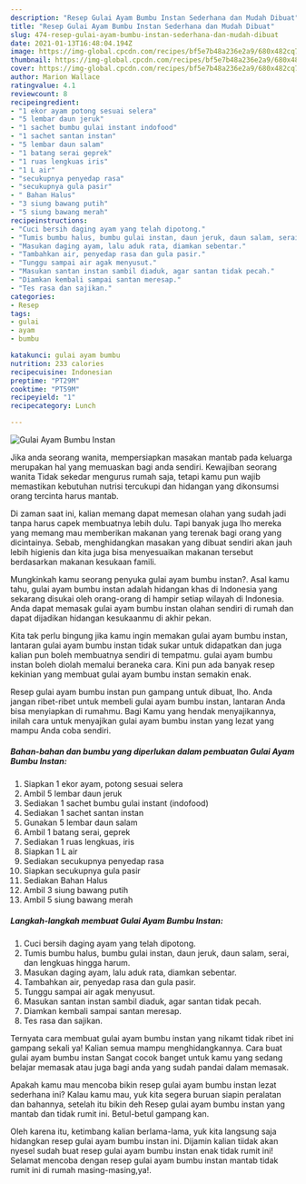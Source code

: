 ```yaml
---
description: "Resep Gulai Ayam Bumbu Instan Sederhana dan Mudah Dibuat"
title: "Resep Gulai Ayam Bumbu Instan Sederhana dan Mudah Dibuat"
slug: 474-resep-gulai-ayam-bumbu-instan-sederhana-dan-mudah-dibuat
date: 2021-01-13T16:48:04.194Z
image: https://img-global.cpcdn.com/recipes/bf5e7b48a236e2a9/680x482cq70/gulai-ayam-bumbu-instan-foto-resep-utama.jpg
thumbnail: https://img-global.cpcdn.com/recipes/bf5e7b48a236e2a9/680x482cq70/gulai-ayam-bumbu-instan-foto-resep-utama.jpg
cover: https://img-global.cpcdn.com/recipes/bf5e7b48a236e2a9/680x482cq70/gulai-ayam-bumbu-instan-foto-resep-utama.jpg
author: Marion Wallace
ratingvalue: 4.1
reviewcount: 8
recipeingredient:
- "1 ekor ayam potong sesuai selera"
- "5 lembar daun jeruk"
- "1 sachet bumbu gulai instant indofood"
- "1 sachet santan instan"
- "5 lembar daun salam"
- "1 batang serai geprek"
- "1 ruas lengkuas iris"
- "1 L air"
- "secukupnya penyedap rasa"
- "secukupnya gula pasir"
- " Bahan Halus"
- "3 siung bawang putih"
- "5 siung bawang merah"
recipeinstructions:
- "Cuci bersih daging ayam yang telah dipotong."
- "Tumis bumbu halus, bumbu gulai instan, daun jeruk, daun salam, serai, dan lengkuas hingga harum."
- "Masukan daging ayam, lalu aduk rata, diamkan sebentar."
- "Tambahkan air, penyedap rasa dan gula pasir."
- "Tunggu sampai air agak menyusut."
- "Masukan santan instan sambil diaduk, agar santan tidak pecah."
- "Diamkan kembali sampai santan meresap."
- "Tes rasa dan sajikan."
categories:
- Resep
tags:
- gulai
- ayam
- bumbu

katakunci: gulai ayam bumbu 
nutrition: 233 calories
recipecuisine: Indonesian
preptime: "PT29M"
cooktime: "PT59M"
recipeyield: "1"
recipecategory: Lunch

---
```



![Gulai Ayam Bumbu Instan](https://img-global.cpcdn.com/recipes/bf5e7b48a236e2a9/680x482cq70/gulai-ayam-bumbu-instan-foto-resep-utama.jpg)

Jika anda seorang wanita, mempersiapkan masakan mantab pada keluarga merupakan hal yang memuaskan bagi anda sendiri. Kewajiban seorang  wanita Tidak sekedar mengurus rumah saja, tetapi kamu pun wajib memastikan kebutuhan nutrisi tercukupi dan hidangan yang dikonsumsi orang tercinta harus mantab.

Di zaman  saat ini, kalian memang dapat memesan olahan yang sudah jadi tanpa harus capek membuatnya lebih dulu. Tapi banyak juga lho mereka yang memang mau memberikan makanan yang terenak bagi orang yang dicintainya. Sebab, menghidangkan masakan yang dibuat sendiri akan jauh lebih higienis dan kita juga bisa menyesuaikan makanan tersebut berdasarkan makanan kesukaan famili. 



Mungkinkah kamu seorang penyuka gulai ayam bumbu instan?. Asal kamu tahu, gulai ayam bumbu instan adalah hidangan khas di Indonesia yang sekarang disukai oleh orang-orang di hampir setiap wilayah di Indonesia. Anda dapat memasak gulai ayam bumbu instan olahan sendiri di rumah dan dapat dijadikan hidangan kesukaanmu di akhir pekan.

Kita tak perlu bingung jika kamu ingin memakan gulai ayam bumbu instan, lantaran gulai ayam bumbu instan tidak sukar untuk didapatkan dan juga kalian pun boleh membuatnya sendiri di tempatmu. gulai ayam bumbu instan boleh diolah memalui beraneka cara. Kini pun ada banyak resep kekinian yang membuat gulai ayam bumbu instan semakin enak.

Resep gulai ayam bumbu instan pun gampang untuk dibuat, lho. Anda jangan ribet-ribet untuk membeli gulai ayam bumbu instan, lantaran Anda bisa menyiapkan di rumahmu. Bagi Kamu yang hendak menyajikannya, inilah cara untuk menyajikan gulai ayam bumbu instan yang lezat yang mampu Anda coba sendiri.

<!--inarticleads1-->

##### Bahan-bahan dan bumbu yang diperlukan dalam pembuatan Gulai Ayam Bumbu Instan:

1. Siapkan 1 ekor ayam, potong sesuai selera
1. Ambil 5 lembar daun jeruk
1. Sediakan 1 sachet bumbu gulai instant (indofood)
1. Sediakan 1 sachet santan instan
1. Gunakan 5 lembar daun salam
1. Ambil 1 batang serai, geprek
1. Sediakan 1 ruas lengkuas, iris
1. Siapkan 1 L air
1. Sediakan secukupnya penyedap rasa
1. Siapkan secukupnya gula pasir
1. Sediakan  Bahan Halus
1. Ambil 3 siung bawang putih
1. Ambil 5 siung bawang merah




<!--inarticleads2-->

##### Langkah-langkah membuat Gulai Ayam Bumbu Instan:

1. Cuci bersih daging ayam yang telah dipotong.
1. Tumis bumbu halus, bumbu gulai instan, daun jeruk, daun salam, serai, dan lengkuas hingga harum.
1. Masukan daging ayam, lalu aduk rata, diamkan sebentar.
1. Tambahkan air, penyedap rasa dan gula pasir.
1. Tunggu sampai air agak menyusut.
1. Masukan santan instan sambil diaduk, agar santan tidak pecah.
1. Diamkan kembali sampai santan meresap.
1. Tes rasa dan sajikan.




Ternyata cara membuat gulai ayam bumbu instan yang nikamt tidak ribet ini gampang sekali ya! Kalian semua mampu menghidangkannya. Cara buat gulai ayam bumbu instan Sangat cocok banget untuk kamu yang sedang belajar memasak atau juga bagi anda yang sudah pandai dalam memasak.

Apakah kamu mau mencoba bikin resep gulai ayam bumbu instan lezat sederhana ini? Kalau kamu mau, yuk kita segera buruan siapin peralatan dan bahannya, setelah itu bikin deh Resep gulai ayam bumbu instan yang mantab dan tidak rumit ini. Betul-betul gampang kan. 

Oleh karena itu, ketimbang kalian berlama-lama, yuk kita langsung saja hidangkan resep gulai ayam bumbu instan ini. Dijamin kalian tiidak akan nyesel sudah buat resep gulai ayam bumbu instan enak tidak rumit ini! Selamat mencoba dengan resep gulai ayam bumbu instan mantab tidak rumit ini di rumah masing-masing,ya!.

